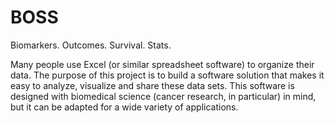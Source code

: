 # BOSS
Biomarkers. Outcomes. Survival. Stats.

Many people use Excel (or similar spreadsheet software) to organize their data. The purpose of this project is to build a software solution that makes it easy to analyze, visualize and share these data sets. This software is designed with biomedical science (cancer research, in particular) in mind, but it can be adapted for a wide variety of applications.

